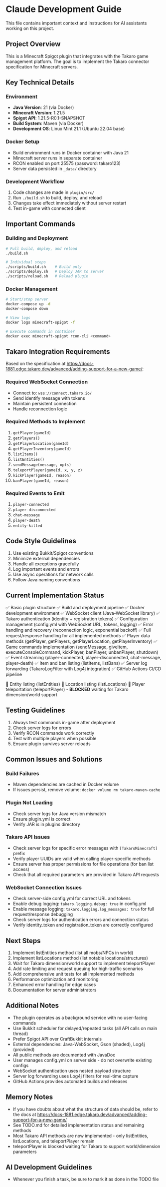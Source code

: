 # Claude Development Guide

This file contains important context and instructions for AI assistants working on this project.

## Project Overview

This is a Minecraft Spigot plugin that integrates with the Takaro game management platform. The goal is to implement the Takaro connector specification for Minecraft servers.

## Key Technical Details

### Environment

- **Java Version**: 21 (via Docker)
- **Minecraft Version**: 1.21.5
- **Spigot API**: 1.21.5-R0.1-SNAPSHOT
- **Build System**: Maven (via Docker)
- **Development OS**: Linux Mint 21.1 (Ubuntu 22.04 base)

### Docker Setup

- Build environment runs in Docker container with Java 21
- Minecraft server runs in separate container
- RCON enabled on port 25575 (password: takaro123)
- Server data persisted in `_data/` directory

### Development Workflow

1. Code changes are made in `plugin/src/`
2. Run `./build.sh` to build, deploy, and reload
3. Changes take effect immediately without server restart
4. Test in-game with connected client

## Important Commands

### Building and Deployment

```bash
# Full build, deploy, and reload
./build.sh

# Individual steps
./scripts/build.sh    # Build only
./scripts/deploy.sh   # Deploy JAR to server
./scripts/reload.sh   # Reload plugin
```

### Docker Management

```bash
# Start/stop server
docker-compose up -d
docker-compose down

# View logs
docker logs minecraft-spigot -f

# Execute commands in container
docker exec minecraft-spigot rcon-cli <command>
```

## Takaro Integration Requirements

Based on the specification at https://docs-1881.edge.takaro.dev/advanced/adding-support-for-a-new-game/:

### Required WebSocket Connection

- Connect to: `wss://connect.takaro.io/`
- Send identify message with tokens
- Maintain persistent connection
- Handle reconnection logic

### Required Methods to Implement

1. `getPlayer(gameId)`
2. `getPlayers()`
3. `getPlayerLocation(gameId)`
4. `getPlayerInventory(gameId)`
5. `listItems()`
6. `listEntities()`
7. `sendMessage(message, opts)`
8. `teleportPlayer(gameId, x, y, z)`
9. `kickPlayer(gameId, reason)`
10. `banPlayer(gameId, reason)`

### Required Events to Emit

1. `player-connected`
2. `player-disconnected`
3. `chat-message`
4. `player-death`
5. `entity-killed`

## Code Style Guidelines

1. Use existing Bukkit/Spigot conventions
2. Minimize external dependencies
3. Handle all exceptions gracefully
4. Log important events and errors
5. Use async operations for network calls
6. Follow Java naming conventions

## Current Implementation Status

✅ Basic plugin structure
✅ Build and deployment pipeline
✅ Docker development environment
✅ WebSocket client (Java-WebSocket library)
✅ Takaro authentication (identity + registration tokens)
✅ Configuration management (config.yml with WebSocket URL, tokens, logging)
✅ Error handling and recovery (reconnection logic, exponential backoff)
✅ Full request/response handling for all implemented methods
✅ Player data methods (getPlayer, getPlayers, getPlayerLocation, getPlayerInventory)
✅ Game commands implementation (sendMessage, giveItem, executeConsoleCommand, kickPlayer, banPlayer, unbanPlayer, shutdown)
✅ Event streaming (player-connected, player-disconnected, chat-message, player-death)
✅ Item and ban listing (listItems, listBans)
✅ Server log forwarding (TakaroLogFilter with Log4j integration)
✅ GitHub Actions CI/CD pipeline

🔲 Entity listing (listEntities)
🔲 Location listing (listLocations)
🔲 Player teleportation (teleportPlayer) - **BLOCKED** waiting for Takaro dimension/world support

## Testing Guidelines

1. Always test commands in-game after deployment
2. Check server logs for errors
3. Verify RCON commands work correctly
4. Test with multiple players when possible
5. Ensure plugin survives server reloads

## Common Issues and Solutions

### Build Failures

- Maven dependencies are cached in Docker volume
- If issues persist, remove volume: `docker volume rm takaro-maven-cache`

### Plugin Not Loading

- Check server logs for Java version mismatch
- Ensure plugin.yml is correct
- Verify JAR is in plugins directory

### Takaro API Issues

- Check server logs for specific error messages with `[TakaroMinecraft]` prefix
- Verify player UUIDs are valid when calling player-specific methods
- Ensure server has proper permissions for file operations (for ban list access)
- Check that all required parameters are provided in Takaro API requests

### WebSocket Connection Issues

- Check server-side config.yml for correct URL and tokens
- Enable debug logging: `takaro.logging.debug: true` in config.yml
- Enable message logging: `takaro.logging.log_messages: true` for full request/response debugging
- Check server logs for authentication errors and connection status
- Verify identity_token and registration_token are correctly configured

## Next Steps

1. Implement listEntities method (list all mobs/NPCs in world)
2. Implement listLocations method (list notable locations/structures)
3. Wait for Takaro dimension/world support to implement teleportPlayer
4. Add rate limiting and request queuing for high-traffic scenarios
5. Add comprehensive unit tests for all implemented methods
6. Performance optimization and monitoring
7. Enhanced error handling for edge cases
8. Documentation for server administrators

## Additional Notes

- The plugin operates as a background service with no user-facing commands
- Use Bukkit scheduler for delayed/repeated tasks (all API calls on main thread)
- Prefer Spigot API over CraftBukkit internals
- External dependencies: Java-WebSocket, Gson (shaded), Log4j (provided)
- All public methods are documented with JavaDoc
- User manages config.yml on server side - do not overwrite existing configs
- WebSocket authentication uses nested payload structure
- Server log forwarding uses Log4j filters for real-time capture
- GitHub Actions provides automated builds and releases

## Memory Notes

- If you have doubts about what the structure of data should be, refer to the docs at https://docs-1881.edge.takaro.dev/advanced/adding-support-for-a-new-game/
- See TODO.md for detailed implementation status and remaining methods
- Most Takaro API methods are now implemented - only listEntities, listLocations, and teleportPlayer remain
- teleportPlayer is blocked waiting for Takaro to support world/dimension parameters

## AI Development Guidelines

- Whenever you finish a task, be sure to mark it as done in the TODO file